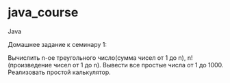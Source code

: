 # java_course
Java

Домашнее задание к семинару 1:

Вычислить n-ое треугольного число(сумма чисел от 1 до n), n! (произведение чисел от 1 до n).
Вывести все простые числа от 1 до 1000.
Реализовать простой калькулятор.
